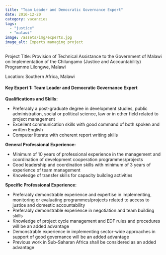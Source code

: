 ```yaml
---
title: "Team Leader and Democratic Governance Expert"
date: 2016-12-20
category: vacancies
tags: 
  - "justice"
  - "malawi"
image: /assets/img/experts.jpg
image_alt: Experts managing project
---
```


Project Title: Provision of Technical Assistance to the Government of Malawi on Implementation of the Chilungamo (Justice and Accountability) Programme Lilongwe, Malawi

Location: Southern Africa, Malawi

#### Key Expert 1: Team Leader and Democratic Governance Expert

**Qualifications and Skills:**

- Preferably a post-graduate degree in development studies, public administration, social or political science, law or in other field related to project management
- Excellent communication skills with good command of both spoken and written English
- Computer literate with coherent report writing skills

**General Professional Experience:**

- Minimum of 10 years of professional experience in the management and coordination of development cooperation programmes/projects
- Good leadership and coordination skills with minimum of 3 years of experience of team management
- Knowledge of transfer skills for capacity building activities

**Specific Professional Experience:**

- Preferably demonstrable experience and expertise in implementing, monitoring or evaluating programmes/projects related to access to justice and domestic accountability
- Preferably demonstrable experience in negotiation and team building skills
- Knowledge of project cycle management and EDF rules and procedures will be an added advantage
- Demonstrable experience in implementing sector-wide approaches in support of good governance will be an added advantage
- Previous work in Sub-Saharan Africa shall be considered as an added advantage
